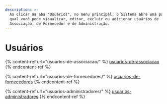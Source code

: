 ```yaml
---
description: >-
  Ao clicar na aba "Usuários", no menu principal, o Sistema abre uma página na
  qual você pode visualizar, editar, excluir ou adicionar usuários de
  Associação, de Fornecedor e de Administração.
---
```


# Usuários

{% content-ref url="usuarios-de-associacao/" %}
[usuarios-de-associacao](usuarios-de-associacao/)
{% endcontent-ref %}

{% content-ref url="usuarios-de-fornecedores/" %}
[usuarios-de-fornecedores](usuarios-de-fornecedores/)
{% endcontent-ref %}

{% content-ref url="usuarios-administradores/" %}
[usuarios-administradores](usuarios-administradores/)
{% endcontent-ref %}
